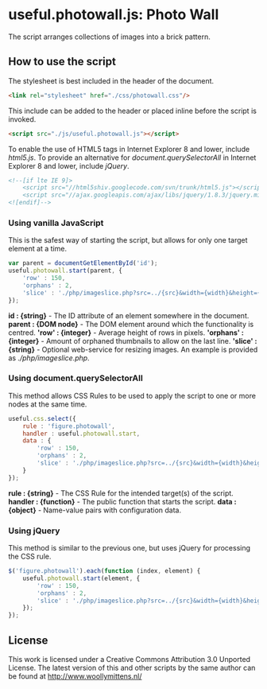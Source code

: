 # useful.photowall.js: Photo Wall

The script arranges collections of images into a brick pattern.

## How to use the script

The stylesheet is best included in the header of the document.

```html
<link rel="stylesheet" href="./css/photowall.css"/>
```

This include can be added to the header or placed inline before the script is invoked.

```html
<script src="./js/useful.photowall.js"></script>
```

To enable the use of HTML5 tags in Internet Explorer 8 and lower, include *html5.js*. To provide an alternative for *document.querySelectorAll* in Internet Explorer 8 and lower, include *jQuery*.

```html
<!--[if lte IE 9]>
	<script src="//html5shiv.googlecode.com/svn/trunk/html5.js"></script>
	<script src="//ajax.googleapis.com/ajax/libs/jquery/1.8.3/jquery.min.js"></script>
<![endif]-->
```

### Using vanilla JavaScript

This is the safest way of starting the script, but allows for only one target element at a time.

```javascript
var parent = documentGetElementById('id');
useful.photowall.start(parent, {
	'row' : 150,
	'orphans' : 2,
	'slice' : './php/imageslice.php?src=../{src}&width={width}&height={height}'
});
```

**id : {string}** - The ID attribute of an element somewhere in the document.
**parent : {DOM node}** - The DOM element around which the functionality is centred.
**'row' : {integer}** - Average height of rows in pixels.
**'orphans' : {integer}** - Amount of orphaned thumbnails to allow on the last line.
**'slice' : {string}** - Optional web-service for resizing images. An example is provided as *./php/imageslice.php*.

### Using document.querySelectorAll

This method allows CSS Rules to be used to apply the script to one or more nodes at the same time.

```javascript
useful.css.select({
	rule : 'figure.photowall',
	handler : useful.photowall.start,
	data : {
		'row' : 150,
		'orphans' : 2,
		'slice' : './php/imageslice.php?src=../{src}&width={width}&height={height}'
	}
});
```

**rule : {string}** - The CSS Rule for the intended target(s) of the script.
**handler : {function}** - The public function that starts the script.
**data : {object}** - Name-value pairs with configuration data.

### Using jQuery

This method is similar to the previous one, but uses jQuery for processing the CSS rule.

```javascript
$('figure.photowall').each(function (index, element) {
	useful.photowall.start(element, {
		'row' : 150,
		'orphans' : 2,
		'slice' : './php/imageslice.php?src=../{src}&width={width}&height={height}'
	});
});
```

## License
This work is licensed under a Creative Commons Attribution 3.0 Unported License. The latest version of this and other scripts by the same author can be found at http://www.woollymittens.nl/
